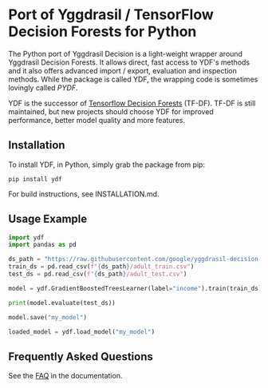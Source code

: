 # Port of Yggdrasil / TensorFlow Decision Forests for Python

The Python port of Yggdrasil Decision is a light-weight wrapper around Yggdrasil
Decision Forests. It allows direct, fast access to YDF's methods and it also
offers advanced import / export, evaluation and inspection methods. While the
package is called YDF, the wrapping code is sometimes lovingly called *PYDF*.

YDF is the successor of
[Tensorflow Decision Forests](https://github.com/tensorflow/decision-forests) 
(TF-DF). TF-DF is still maintained, but new projects should choose YDF for
improved performance, better model quality and more features.

## Installation

To install YDF, in Python, simply grab the package from pip:

```
pip install ydf
```

For build instructions, see INSTALLATION.md.

## Usage Example

```python
import ydf
import pandas as pd

ds_path = "https://raw.githubusercontent.com/google/yggdrasil-decision-forests/main/yggdrasil_decision_forests/test_data/dataset"
train_ds = pd.read_csv(f"{ds_path}/adult_train.csv")
test_ds = pd.read_csv(f"{ds_path}/adult_test.csv")

model = ydf.GradientBoostedTreesLearner(label="income").train(train_ds)

print(model.evaluate(test_ds))

model.save("my_model")

loaded_model = ydf.load_model("my_model")
```

## Frequently Asked Questions

See the [FAQ](https://ydf.readthedocs.io/en/latest/faq/) in the documentation.

